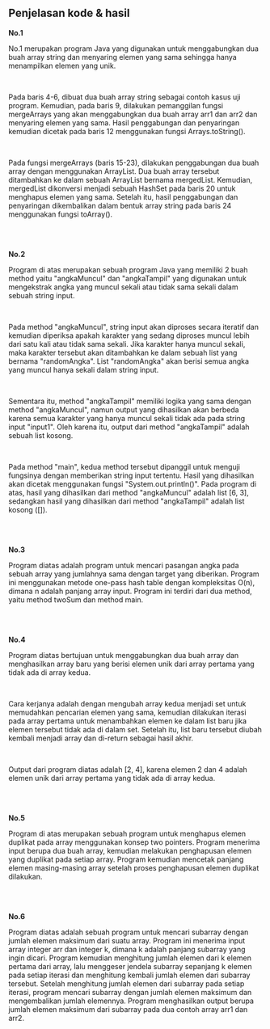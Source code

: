 <h2>Penjelasan kode & hasil</h2>

<b>No.1</b>

<p>No.1 merupakan program Java yang digunakan untuk menggabungkan dua buah array string dan menyaring elemen yang sama sehingga hanya menampilkan elemen yang unik.</p><br>

<p>Pada baris 4-6, dibuat dua buah array string sebagai contoh kasus uji program. Kemudian, pada baris 9, dilakukan pemanggilan fungsi mergeArrays yang akan menggabungkan dua buah array arr1 dan arr2 dan menyaring elemen yang sama. Hasil penggabungan dan penyaringan kemudian dicetak pada baris 12 menggunakan fungsi Arrays.toString().</p></br>

<p>Pada fungsi mergeArrays (baris 15-23), dilakukan penggabungan dua buah array dengan menggunakan ArrayList. Dua buah array tersebut ditambahkan ke dalam sebuah ArrayList bernama mergedList. Kemudian, mergedList dikonversi menjadi sebuah HashSet pada baris 20 untuk menghapus elemen yang sama. Setelah itu, hasil penggabungan dan penyaringan dikembalikan dalam bentuk array string pada baris 24 menggunakan fungsi toArray().</p></br>
<br>

<b>No.2</b>

<p>Program di atas merupakan sebuah program Java yang memiliki 2 buah method yaitu "angkaMuncul" dan "angkaTampil" yang digunakan untuk mengekstrak angka yang muncul sekali atau tidak sama sekali dalam sebuah string input.</p></br>

<p>Pada method "angkaMuncul", string input akan diproses secara iteratif dan kemudian diperiksa apakah karakter yang sedang diproses muncul lebih dari satu kali atau tidak sama sekali. Jika karakter hanya muncul sekali, maka karakter tersebut akan ditambahkan ke dalam sebuah list yang bernama "randomAngka". List "randomAngka" akan berisi semua angka yang muncul hanya sekali dalam string input.</p></br>

<p>Sementara itu, method "angkaTampil" memiliki logika yang sama dengan method "angkaMuncul", namun output yang dihasilkan akan berbeda karena semua karakter yang hanya muncul sekali tidak ada pada string input "input1". Oleh karena itu, output dari method "angkaTampil" adalah sebuah list kosong.</p></br>

<p>Pada method "main", kedua method tersebut dipanggil untuk menguji fungsinya dengan memberikan string input tertentu. Hasil yang dihasilkan akan dicetak menggunakan fungsi "System.out.println()". Pada program di atas, hasil yang dihasilkan dari method "angkaMuncul" adalah list [6, 3], sedangkan hasil yang dihasilkan dari method "angkaTampil" adalah list kosong ([]).</p></br>
<br>

<b>No.3</b>

<p>Program diatas adalah program untuk mencari pasangan angka pada sebuah array yang jumlahnya sama dengan target yang diberikan. Program ini menggunakan metode one-pass hash table dengan kompleksitas O(n), dimana n adalah panjang array input. Program ini terdiri dari dua method, yaitu method twoSum dan method main.</p></br>
<br>

<b>No.4</b>

<p>Program diatas bertujuan untuk menggabungkan dua buah array dan menghasilkan array baru yang berisi elemen unik dari array pertama yang tidak ada di array kedua.</p></br>

<p>Cara kerjanya adalah dengan mengubah array kedua menjadi set untuk memudahkan pencarian elemen yang sama, kemudian dilakukan iterasi pada array pertama untuk menambahkan elemen ke dalam list baru jika elemen tersebut tidak ada di dalam set. Setelah itu, list baru tersebut diubah kembali menjadi array dan di-return sebagai hasil akhir.</p></br>

<p>Output dari program diatas adalah [2, 4], karena elemen 2 dan 4 adalah elemen unik dari array pertama yang tidak ada di array kedua.</p></br>
<br>

<b>No.5</b>

<p>Program di atas merupakan sebuah program untuk menghapus elemen duplikat pada array menggunakan konsep two pointers. Program menerima input berupa dua buah array, kemudian melakukan penghapusan elemen yang duplikat pada setiap array. Program kemudian mencetak panjang elemen masing-masing array setelah proses penghapusan elemen duplikat dilakukan.</p></br>
<br>

<b>No.6</b>

<p>Program diatas adalah sebuah program untuk mencari subarray dengan jumlah elemen maksimum dari suatu array. Program ini menerima input array integer arr dan integer k, dimana k adalah panjang subarray yang ingin dicari. Program kemudian menghitung jumlah elemen dari k elemen pertama dari array, lalu menggeser jendela subarray sepanjang k elemen pada setiap iterasi dan menghitung kembali jumlah elemen dari subarray tersebut. Setelah menghitung jumlah elemen dari subarray pada setiap iterasi, program mencari subarray dengan jumlah elemen maksimum dan mengembalikan jumlah elemennya. Program menghasilkan output berupa jumlah elemen maksimum dari subarray pada dua contoh array arr1 dan arr2.</p></br>